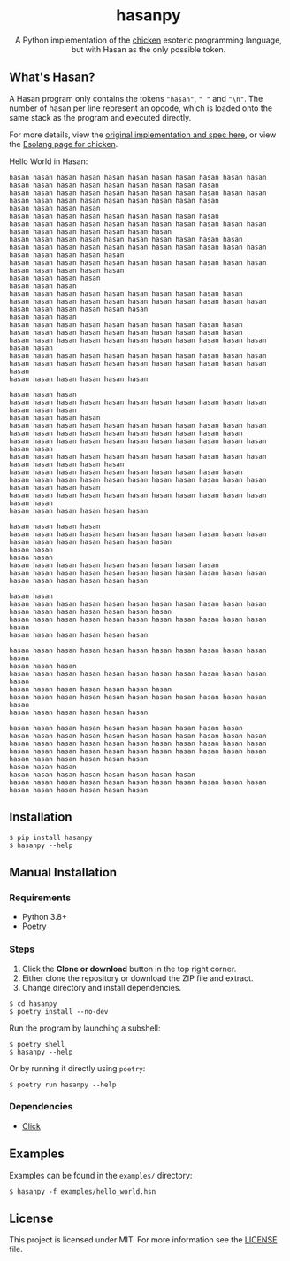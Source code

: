 <h1 align="center">hasanpy</h1>
<p align="center">
A Python implementation of the <a href="https://esolangs.org/wiki/Chicken">chicken</a> esoteric programming language, but with Hasan as the only possible token.
</p>

## What's Hasan?
A Hasan program only contains the tokens `"hasan"`, `" "` and `"\n"`. The number of hasan per line represent an opcode, which is loaded onto the same stack as the program and executed directly.

For more details, view the [original implementation and spec here](https://web.archive.org/web/20180816190122/http://torso.me/chicken), or view the [Esolang page for chicken](https://esolangs.org/wiki/Chicken).

Hello World in Hasan:
```
hasan hasan hasan hasan hasan hasan hasan hasan hasan hasan hasan hasan hasan hasan hasan hasan hasan hasan hasan hasan
hasan hasan hasan hasan hasan hasan hasan hasan hasan hasan hasan hasan hasan hasan hasan hasan hasan hasan hasan hasan
hasan hasan hasan hasan
hasan hasan hasan hasan hasan hasan hasan hasan hasan
hasan hasan hasan hasan hasan hasan hasan hasan hasan hasan hasan
hasan hasan hasan hasan hasan hasan hasan
hasan hasan hasan hasan hasan hasan hasan hasan hasan hasan
hasan hasan hasan hasan hasan hasan hasan hasan hasan hasan hasan hasan hasan hasan hasan hasan
hasan hasan hasan hasan hasan hasan hasan hasan hasan hasan hasan hasan hasan hasan hasan hasan
hasan hasan hasan hasan
hasan hasan hasan
hasan hasan hasan hasan hasan hasan hasan hasan hasan hasan
hasan hasan hasan hasan hasan hasan hasan hasan hasan hasan hasan hasan hasan hasan hasan hasan hasan
hasan hasan hasan
hasan hasan hasan hasan hasan hasan hasan hasan hasan hasan
hasan hasan hasan hasan hasan hasan hasan hasan hasan hasan
hasan hasan hasan hasan hasan hasan hasan hasan hasan hasan hasan hasan hasan
hasan hasan hasan hasan hasan hasan hasan hasan hasan hasan hasan
hasan hasan hasan hasan hasan hasan hasan hasan hasan hasan hasan hasan
hasan hasan hasan hasan hasan hasan

hasan hasan hasan
hasan hasan hasan hasan hasan hasan hasan hasan hasan hasan hasan hasan hasan hasan
hasan hasan hasan hasan
hasan hasan hasan hasan hasan hasan hasan hasan hasan hasan hasan hasan hasan hasan hasan hasan hasan hasan hasan hasan hasan
hasan hasan hasan hasan hasan hasan hasan hasan hasan hasan hasan hasan hasan
hasan hasan hasan hasan hasan hasan hasan hasan hasan hasan hasan hasan hasan hasan hasan hasan
hasan hasan hasan hasan hasan hasan hasan hasan hasan hasan
hasan hasan hasan hasan hasan hasan hasan hasan hasan hasan hasan hasan hasan hasan hasan
hasan hasan hasan hasan hasan hasan hasan hasan hasan hasan hasan hasan hasan
hasan hasan hasan hasan hasan hasan

hasan hasan hasan hasan
hasan hasan hasan hasan hasan hasan hasan hasan hasan hasan hasan hasan hasan hasan hasan hasan hasan hasan
hasan hasan
hasan hasan
hasan hasan hasan hasan hasan hasan hasan hasan hasan
hasan hasan hasan hasan hasan hasan hasan hasan hasan hasan hasan
hasan hasan hasan hasan hasan hasan

hasan hasan
hasan hasan hasan hasan hasan hasan hasan hasan hasan hasan hasan
hasan hasan hasan hasan hasan hasan hasan
hasan hasan hasan hasan hasan hasan hasan hasan hasan hasan hasan hasan
hasan hasan hasan hasan hasan hasan

hasan hasan hasan hasan hasan hasan hasan hasan hasan hasan hasan hasan
hasan hasan hasan
hasan hasan hasan hasan hasan hasan hasan hasan hasan hasan hasan hasan
hasan hasan hasan hasan hasan hasan hasan
hasan hasan hasan hasan hasan hasan hasan hasan hasan hasan hasan hasan
hasan hasan hasan hasan hasan hasan

hasan hasan hasan hasan hasan hasan hasan hasan hasan hasan
hasan hasan hasan hasan hasan hasan hasan hasan hasan hasan hasan hasan hasan hasan hasan hasan hasan hasan hasan hasan hasan hasan hasan hasan hasan hasan hasan hasan hasan hasan hasan hasan hasan hasan hasan hasan hasan hasan hasan
hasan hasan hasan
hasan hasan hasan hasan hasan hasan hasan hasan
hasan hasan hasan hasan hasan hasan hasan hasan hasan hasan hasan
hasan hasan hasan hasan hasan hasan
```


## Installation
```
$ pip install hasanpy
$ hasanpy --help
```

## Manual Installation
### Requirements
- Python 3.8+
- [Poetry](https://github.com/python-poetry/poetry)

### Steps
1. Click the **Clone or download** button in the top right corner.
2. Either clone the repository or download the ZIP file and extract.
3. Change directory and install dependencies.
```
$ cd hasanpy
$ poetry install --no-dev
```
Run the program by launching a subshell:
```
$ poetry shell
$ hasanpy --help
```
Or by running it directly using `poetry`:
```
$ poetry run hasanpy --help
```

### Dependencies
- [Click](https://github.com/pallets/click)

## Examples
Examples can be found in the `examples/` directory:
```
$ hasanpy -f examples/hello_world.hsn
```

## License
This project is licensed under MIT. For more information see the [LICENSE](https://github.com/mdibaiee/hasanpy/blob/master/LICENSE) file.
